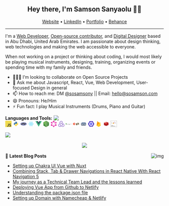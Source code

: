 <h2 align="center"> Hey there, I'm Samson Sanyaolu 👋🏾</h2>
<p align="center">
  <a href="https://sosamson.com">Website</a> •
  <a href="https://www.linkedin.com/in/sosamsony/">LinkedIn</a> •
  <a href="https://sosamson.com/portfolio">Portfolio</a> •
  <a href="http://behance.net/sosarenaint">Behance</a>
</p>

---

<!--
**Sosarenaint/Sosarenaint** is a ✨ _special_ ✨ repository because its `README.md` (this file) appears on your GitHub profile.

Here are some ideas to get you started:
-->

I'm a [Web Developer](https://sosamson.com), [Open-source contributor](https://github.com/sosamsony), and [Digital Designer](https://sosamson.com/portfolio) based in Abu Dhabi, United Arab Emirates. I am passionate about design thinking, web technologies and making the web accessible to everyone.

When not working on a project or thinking about coding, I would most likely be playing musical instruments, designing, training, organizing events or spending time with my family and friends.

<!-- **I am currently looking for a web development or UI/UX Design position with an exciting company.** -->

<!-- - 🔭 I’m currently working on ... -->
<!-- - 🌱 I’m currently learning ... -->
<!-- - 🤔 I’m looking for help with ... -->

- 👨🏾‍💻 I’m looking to collaborate on Open Source Projects
- 💬 Ask me about Javascript, React, Vue, Web Development, User-focused Design in general
- 📫 How to reach me: DM [@sosamsony](https://www.linkedin.com/in/sosamsony/) || Email: hello@sosamson.com
- 😄 Pronouns: He/Him
- ⚡ Fun fact: I play Musical Instruments (Drums, Piano and Guitar)

<a href="https://wakatime.com/@sosamsony" target="_blank">
  <img src="https://github-readme-stats.vercel.app/api/top-langs/?username=sosamsony&layout=compact&theme=radical" align="right" width="350">
</a>


**Languages and Tools:**  
<code><img height="20" src="https://raw.githubusercontent.com/github/explore/80688e429a7d4ef2fca1e82350fe8e3517d3494d/topics/javascript/javascript.png"></code>
<code><img height="20" src="https://raw.githubusercontent.com/github/explore/80688e429a7d4ef2fca1e82350fe8e3517d3494d/topics/python/python.png"></code>
<code><img height="20" src="https://raw.githubusercontent.com/github/explore/80688e429a7d4ef2fca1e82350fe8e3517d3494d/topics/php/php.png"></code>
<code><img height="20" src="https://raw.githubusercontent.com/github/explore/80688e429a7d4ef2fca1e82350fe8e3517d3494d/topics/react/react.png"></code>
<code><img height="20" src="https://raw.githubusercontent.com/github/explore/80688e429a7d4ef2fca1e82350fe8e3517d3494d/topics/vue/vue.png"></code>
<code><img height="20" src="https://raw.githubusercontent.com/github/explore/80688e429a7d4ef2fca1e82350fe8e3517d3494d/topics/nodejs/nodejs.png"></code>
<code><img height="20" src="https://raw.githubusercontent.com/github/explore/5c058a388828bb5fde0bcafd4bc867b5bb3f26f3/topics/graphql/graphql.png"></code>
<code><img height="20" src="https://raw.githubusercontent.com/github/explore/80688e429a7d4ef2fca1e82350fe8e3517d3494d/topics/redux/redux.png"></code>
<code><img height="20" src="https://raw.githubusercontent.com/github/explore/80688e429a7d4ef2fca1e82350fe8e3517d3494d/topics/mongodb/mongodb.png"></code>
<code><img height="20" src="https://raw.githubusercontent.com/github/explore/80688e429a7d4ef2fca1e82350fe8e3517d3494d/topics/git/git.png"></code>
<code><img height="20" src="https://raw.githubusercontent.com/github/explore/80688e429a7d4ef2fca1e82350fe8e3517d3494d/topics/less/less.png"></code>
<code><img height="20" src="https://raw.githubusercontent.com/github/explore/80688e429a7d4ef2fca1e82350fe8e3517d3494d/topics/eslint/eslint.png"></code>
<code><img height="20" src="https://raw.githubusercontent.com/github/explore/80688e429a7d4ef2fca1e82350fe8e3517d3494d/topics/firebase/firebase.png"></code>
<code><img height="20" src="https://raw.githubusercontent.com/github/explore/80688e429a7d4ef2fca1e82350fe8e3517d3494d/topics/redis/redis.png"></code>
<code><img height="20" src="https://raw.githubusercontent.com/github/explore/80688e429a7d4ef2fca1e82350fe8e3517d3494d/topics/styled-components/styled-components.png"></code>


<a href="https://github.com/sosamsony?tab=repositories" target="_blank">
  <img src="https://github-readme-stats.vercel.app/api?username=sosamsony&count_private=true&show_icons=true&theme=radical" width="350">
</a>

<p align="center">
  <img src="https://github-profile-trophy.vercel.app/?username=Sosamsony&row=1&column=7">
</p>

<img align="right" alt="img" src="https://sosamson.com/static/media/me.46fe38dcac1824f4760e.png" width="auto%" height="auto" />


📕 **Latest Blog Posts**
- [Setting up Chakra UI Vue with Nuxt](#)
- [Combining Stack, Tab & Drawer Navigations in React Native With React Navigation 5](#)
- [My journey as a Technical Team Lead and the lessons learned](#)
- [Deploying Vue App from Github to Netlify](#)
- [Understanding the package.json file](#)
- [Setting up Domain with Namecheap & Netlify](#)
